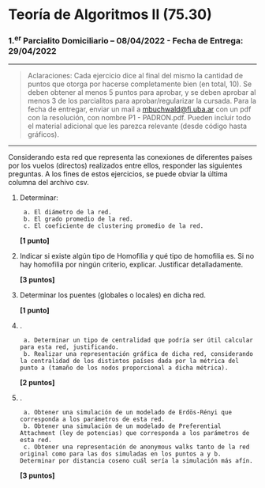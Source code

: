 # Teoría de Algoritmos II (75.30)

### 1.<sup>er</sup> Parcialito Domiciliario – 08/04/2022 - Fecha de Entrega: 29/04/2022
---
> Aclaraciones: Cada ejercicio dice al final del mismo la cantidad de puntos que otorga por hacerse completamente bien (en total, 10). Se deben obtener al menos 5 puntos para aprobar, y se deben aprobar al menos 3 de los parcialitos para aprobar/regularizar la cursada. Para la fecha de entregar, enviar un mail a mbuchwald@fi.uba.ar con un pdf con la resolución, con nombre P1 - PADRON.pdf. Pueden incluir todo el material adicional que les parezca relevante (desde código hasta gráficos).
---
Considerando esta red que representa las conexiones de diferentes países por los vuelos (directos) realizados entre ellos, responder las siguientes preguntas. A los fines de estos ejercicios, se puede obviar la última columna del archivo csv.

1. Determinar:
   
        a. El diámetro de la red.
        b. El grado promedio de la red.
        c. El coeficiente de clustering promedio de la red.

    **[1 punto]**

2. Indicar si existe algún tipo de Homofilia y qué tipo de homofilia es. Si no hay homofilia por ningún criterio, explicar. Justificar detalladamente.
   
    **[3 puntos]**

3. Determinar los puentes (globales o locales) en dicha red.
   
   **[1 punto]**

4. .

        a. Determinar un tipo de centralidad que podría ser útil calcular para esta red, justificando.
        b. Realizar una representación gráfica de dicha red, considerando la centralidad de los distintos países dada por la métrica del punto a (tamaño de los nodos proporcional a dicha métrica).
    
    **[2 puntos]**

5. .
        
        a. Obtener una simulación de un modelado de Erdös-Rényi que corresponda a los parámetros de esta red.
        b. Obtener una simulación de un modelado de Preferential Attachment (ley de potencias) que corresponda a los parámetros de esta red.
        c. Obtener una representación de anonymous walks tanto de la red original como para las dos simuladas en los puntos a y b. Determinar por distancia coseno cuál sería la simulación más afín.
    
    **[3 puntos]**